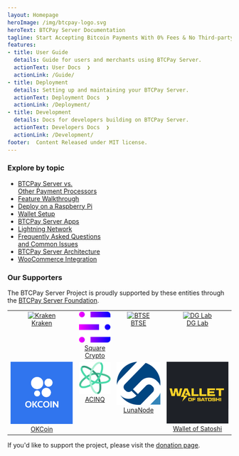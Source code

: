 ```yaml
---
layout: Homepage
heroImage: /img/btcpay-logo.svg
heroText: BTCPay Server Documentation
tagline: Start Accepting Bitcoin Payments With 0% Fees & No Third-party
features:
- title: User Guide
  details: Guide for users and merchants using BTCPay Server.
  actionText: User Docs  ❯
  actionLink: /Guide/
- title: Deployment
  details: Setting up and maintaining your BTCPay Server.
  actionText: Deployment Docs  ❯
  actionLink: /Deployment/
- title: Development
  details: Docs for developers building on BTCPay Server.
  actionText: Developers Docs  ❯
  actionLink: /Development/
footer:  Content Released under MIT license.
---
```


<div class="topics">
  <h3>Explore by topic</h3>
  <ul>
    <li>
      <a href="/BTCPayVsOthers/">BTCPay Server vs.<br>Other Payment Processors</a>
    </li>
    <li>
      <a href="/Walkthrough/">Feature Walkthrough</a>
    </li>
    <li>
      <a href="/RPi4/">Deploy on a Raspberry Pi</a>
    </li>
    <li>
      <a href="/WalletSetup/">Wallet Setup</a>
    </li>
    <li>
      <a href="/Apps/">BTCPay Server Apps</a>
    </li>
    <li>
      <a href="/LightningNetwork/">Lightning Network</a>
    </li>
    <li>
      <a href="/FAQ/">Frequently Asked Questions<br>and Common Issues</a>
    </li>
    <li>
      <a href="/Development/">BTCPay Server Architecture</a>
    </li>
    <li>
      <a href="/WooCommerce/">WooCommerce Integration</a>
    </li>
  </ul>
</div>

<div class="supporters">
  <h3>Our Supporters</h3>
  <p>
    The BTCPay&nbsp;Server Project is proudly supported by these entities through the
    <a href="https://foundation.btcpayserver.org/" target="_blank" rel="noopener noreferrer">BTCPay&nbsp;Server Foundation</a>.
  </p>
  <table>
    <tbody>
      <tr>
        <td align="center" valign="top">
          <a href="https://twitter.com/krakenfx" target="_blank">
            <img  src="https://raw.githubusercontent.com/btcpayserver/btcpayserver-doc/master/docs/img/kraken-logo-stacked-purple-RGB-2019.svg?sanitize=true" alt="Kraken">
            <br/>
            <span>Kraken</span>
          </a>
        </td>
        <td align="center" valign="top">
          <a href="https://twitter.com/sqcrypto" target="_blank">
            <img  src="https://raw.githubusercontent.com/btcpayserver/btcpayserver/master/BTCPayServer/wwwroot/img/squarecrypto.svg?sanitize=true" alt="Square Crypto">
            <br/>
            <span>Square Crypto</span>
          </a>
        </td>
        <td align="center" valign="top">
          <a href="https://www.btse.com" target="_blank">
            <img  src="https://raw.githubusercontent.com/btcpayserver/btcpayserver/master/BTCPayServer/wwwroot/img/btse.svg?sanitize=trueg" alt="BTSE">
            <br/>
            <span>BTSE</span>
          </a>
        </td>
        <td align="center" valign="top">
          <a href="https://www.dglab.com/en/" target="_blank">
            <img  src="https://raw.githubusercontent.com/btcpayserver/btcpayserver/master/BTCPayServer/wwwroot/img/dglab.svg?sanitize=true" alt="DG Lab">
            <br/>
            <span>DG Lab</span>
          </a>
        </td>
      </tr>
      <tr>
        <td align="center" valign="top">
          <a href="https://www.okcoin.com/" target="_blank">
            <img  src="https://raw.githubusercontent.com/btcpayserver/btcpayserver/master/BTCPayServer/wwwroot/img/okcoin.svg?sanitize=true" alt="DG Lab">
            <br/>
            <span>OKCoin</span>
          </a>
        </td>
        <td align="center" valign="top">
          <a href="https://acinq.co/" target="_blank">
            <img  src="https://raw.githubusercontent.com/btcpayserver/btcpayserver/master/BTCPayServer/wwwroot/img/acinq-logo.svg?sanitize=true" alt="ACINQ">
            <br/>
            <span>ACINQ</span>
          </a>
        </td>
        <td align="center" valign="top">
          <a href="https://lunanode.com" target="_blank">
            <img  src="https://raw.githubusercontent.com/btcpayserver/btcpayserver/master/BTCPayServer/wwwroot/img/lunanode.svg?sanitize=true" alt="LunaNode">
            <br/>
            <span>LunaNode</span>
          </a>
        </td>
        <td align="center" valign="top">
          <a href="https://walletofsatoshi.com/" target="_blank">
            <img  src="https://raw.githubusercontent.com/btcpayserver/btcpayserver/master/BTCPayServer/wwwroot/img/walletofsatoshi.svg?sanitize=true" alt="Wallet of Satoshi">
            <br/>
            <span>Wallet of Satoshi</span>
          </a>
        </td>
      </tr>
    </tbody>
  </table>
  <p>
    If you'd like to support the project, please visit the
    <a href="https://btcpayserver.org/donate/">donation page</a>.
  </p>
</div>
